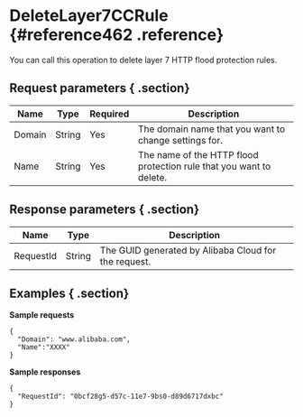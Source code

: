 # DeleteLayer7CCRule {#reference462 .reference}

You can call this operation to delete layer 7 HTTP flood protection rules.

## Request parameters { .section}

|Name|Type|Required|Description|
|----|----|--------|-----------|
|Domain|String|Yes|The domain name that you want to change settings for.|
|Name|String|Yes|The name of the HTTP flood protection rule that you want to delete.|

## Response parameters { .section}

|Name|Type|Description|
|----|----|-----------|
|RequestId|String|The GUID generated by Alibaba Cloud for the request.|

## Examples { .section}

**Sample requests**

```
{
  "Domain": "www.alibaba.com",
  "Name":"XXXX"
}

```

**Sample responses**

```
{
  "RequestId": "0bcf28g5-d57c-11e7-9bs0-d89d6717dxbc"
}

```

